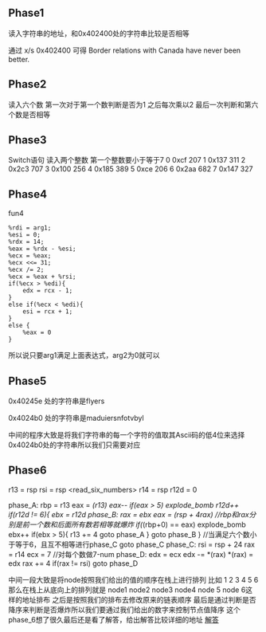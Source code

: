 ## Phase1

读入字符串的地址，和0x402400处的字符串比较是否相等

通过 x/s 0x402400 可得
Border relations with Canada have never been better.

## Phase2
读入六个数
第一次对于第一个数判断是否为1
之后每次乘以2
最后一次判断和第六个数是否相等

## Phase3
Switch语句
读入两个整数
第一个整数要小于等于7
0 0xcf 207
1 0x137 311
2 0x2c3 707
3 0x100 256
4 0x185 389
5 0xce 206
6 0x2aa 682
7 0x147 327

## Phase4

fun4 
```
%rdi = arg1;
%esi = 0;
%rdx = 14;
%eax = %rdx - %esi;
%ecx = %eax;
%ecx <<= 31;
%ecx /= 2;
%ecx = %eax + %rsi;
if(%ecx > %edi){
    edx = rcx - 1;
}
else if(%ecx < %edi){
    esi = rcx + 1;
}
else {
    %eax = 0
}
```
所以说只要arg1满足上面表达式，arg2为0就可以

## Phase5
0x40245e 处的字符串是flyers

0x4024b0 处的字符串是maduiersnfotvbyl

中间的程序大致是将我们字符串的每一个字符的值取其Ascii码的低4位来选择0x4024b0处的字符串所以我们只需要对应

## Phase6

r13 = rsp
rsi = rsp
<read_six_numbers>
r14 = rsp
r12d = 0

phase_A:
    rbp = r13
    eax = *(r13)
    eax--
    if(eax > 5) explode_bomb
    r12d++
    if(r12d != 6){
    ebx = r12d
phase_B:
    rax = ebx
    eax = *(rsp + 4*rax)
    //rbp和rax分别是前一个数和后面所有数若相等就爆炸
    if(*(rbp+0) == eax) explode_bomb 
    ebx++
    if(ebx > 5){
        r13 += 4
        goto phase_A
    }
    goto phase_B
    }
    //当满足六个数小于等于6，且互不相等进行phase_C
    goto phase_C
phase_C:
    rsi = rsp + 24
    rax = r14
    ecx = 7
    //对每个数做7-num
phase_D:
    edx = ecx
    edx -= *(rax)
    *(rax) = edx
    rax += 4
    if(rax != rsi) goto phase_D

    
中间一段大致是将node按照我们给出的值的顺序在栈上进行排列
比如 1 2 3 4 5 6
那么在栈上从底向上的排列就是 node1 node2 node3 node4 node 5 node 6这样的地址排布
之后是按照我们的排布去修改原来的链表顺序
最后是通过判断是否降序来判断是否爆炸所以我们要通过我们给出的数字来控制节点值降序
这个phase_6想了很久最后还是看了解答，给出解答比较详细的地址
[解答](https://juejin.cn/post/6981396257264648229#heading-6)






